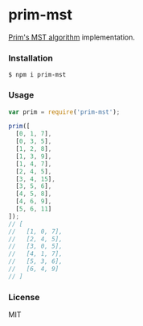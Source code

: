 # prim-mst

[Prim's MST algorithm](https://en.wikipedia.org/wiki/Prim%27s_algorithm) implementation.

### Installation

    $ npm i prim-mst

### Usage

```js
var prim = require('prim-mst');

prim([
  [0, 1, 7],
  [0, 3, 5],
  [1, 2, 8],
  [1, 3, 9],
  [1, 4, 7],
  [2, 4, 5],
  [3, 4, 15],
  [3, 5, 6],
  [4, 5, 8],
  [4, 6, 9],
  [5, 6, 11]
]);
// [
//   [1, 0, 7],
//   [2, 4, 5],
//   [3, 0, 5],
//   [4, 1, 7],
//   [5, 3, 6],
//   [6, 4, 9]
// ]
```

### License

MIT
